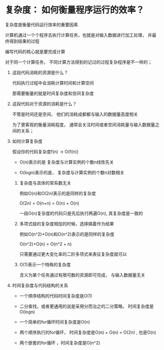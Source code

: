 # 复杂度： 如何衡量程序运行的效率？

复杂度是衡量代码运行效率的重要因素

计算机通过一个个程序去执行计算任务，也就是对输入数据进行加工处理， 并最终得到结果的过程

编写代码的核心就是要完成计算

对于同一个计算任务， 不同计算方法得到的记过的过程复杂程序是不一样的；

1. 这段代码消耗的资源是什么？

    代码执行过程中会消耗计算时间和计算空间

    那需要衡量的就是时间复杂度和空间复杂度

2. 这段代码对于资源的消耗是什么？

    不管是时间还是空间， 他们的消耗成都都与输入的数据量高度相关

    为了更客观的衡量消耗程度， 通常会关注时间或者空间消耗量与输入数据量之间的关系；

3. 如何计算复杂度

    假设你的代码复杂度f(n) -> O(f(n))

    * O(n)表示的是 复杂度与计算实例的个数n线性先关

    * O(logn)表示的是， 复杂度与计算实例的个数n对数相关

    1. 复杂度与具体的常系数无关

        例如O(n)和O(2n)表示的是同样的复杂度
        
        O(2n) = O(n+n) = O(n) + O(n)

        一段O(n)复杂度的代码只是先后执行两遍O(n), 其复杂度是一致的

    2. 多项式级的复杂度相加的时候，选择搞着作为结果

        例如O(n^2)+O(n)和O(n^2)表示的是同样的复杂度

        O(n^2)+O(n) = O(n^2 + n)

        只需要通过更大变化率的二阶多项式来表征复杂度就可以
    
    3. O(1)表示一个特殊的复杂度

        含义为某个任务通过有限可数的资源即可完成， 与输入数据量无关

4. 时间复杂度与代码结构的关系

    * 一个顺序结构的代码时间复杂度是O(1)

    * 二分查找，或者更通用的说是采用分而治之的二分策略， 时间复杂度是O(logn)

    * 一个简单的for循环时间复杂度是O(n)

    * 两个顺序执行的for循环， 时间复杂度是O(n) + O(n) = O(2n) , 也是O(n)

    * 两个嵌套的for循环 ，时间复杂度是O(n^2)


    


